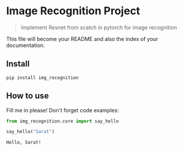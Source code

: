 # Image Recognition Project
> Implement Resnet from scatch in pytorch for image recognition


This file will become your README and also the index of your documentation.

## Install

`pip install img_recognition`

## How to use

Fill me in please! Don't forget code examples:

```python
from img_recognition.core import say_hello
```

```python
say_hello("Sarat")
```

    Hello, Sarat!
    
